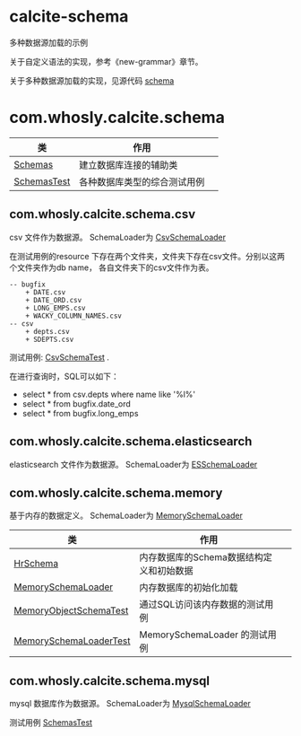 # calcite-schema
多种数据源加载的示例

关于自定义语法的实现，参考《new-grammar》章节。

关于多种数据源加载的实现，见源代码 [schema](src/main/java/com/whosly/calcite/schema/ISchemaLoader.java)

# com.whosly.calcite.schema

| 类                                                                       | 作用             |   |
|-------------------------------------------------------------------------|----------------|---|
| [Schemas](src/main/java/com/whosly/calcite/schema/Schemas.java)         | 建立数据库连接的辅助类    |   |
| [SchemasTest](src/test/java/com/whosly/calcite/schema/SchemasTest.java) | 各种数据库类型的综合测试用例 |   |

## com.whosly.calcite.schema.csv
csv 文件作为数据源。 SchemaLoader为 [CsvSchemaLoader](src/main/java/com/whosly/calcite/schema/csv/CsvSchemaLoader.java)

在测试用例的resource 下存在两个文件夹，文件夹下存在csv文件。分别以这两个文件夹作为db name， 各自文件夹下的csv文件作为表。

```
-- bugfix
    + DATE.csv
    + DATE_ORD.csv
    + LONG_EMPS.csv
    + WACKY_COLUMN_NAMES.csv
-- csv
    + depts.csv
    + SDEPTS.csv
```

测试用例: [CsvSchemaTest](src/test/java/com/whosly/calcite/schema/csv/CsvSchemaTest.java) . 

在进行查询时，SQL可以如下：
* select * from csv.depts where name like '%l%'
* select * from bugfix.date_ord
* select * from bugfix.long_emps

## com.whosly.calcite.schema.elasticsearch
elasticsearch 文件作为数据源。 SchemaLoader为 [ESSchemaLoader](src/main/java/com/whosly/calcite/schema/elasticsearch/ESSchemaLoader.java)

## com.whosly.calcite.schema.memory
基于内存的数据定义。 SchemaLoader为 [MemorySchemaLoader](src/main/java/com/whosly/calcite/schema/memory/MemorySchemaLoader.java)

| 类                                                                                                    | 作用                       |   |
|------------------------------------------------------------------------------------------------------|--------------------------|---|
| [HrSchema](src/main/java/com/whosly/calcite/schema/memory/HrSchema.java)                             | 内存数据库的Schema数据结构定义和初始数据  |   |
| [MemorySchemaLoader](src/main/java/com/whosly/calcite/schema/memory/MemorySchemaLoader.java)         | 内存数据库的初始化加载              |   |
| [MemoryObjectSchemaTest](src/test/java/com/whosly/calcite/schema/memory/MemoryObjectSchemaTest.java) | 通过SQL访问该内存数据的测试用例        |   |
| [MemorySchemaLoaderTest](src/test/java/com/whosly/calcite/schema/memory/MemorySchemaLoaderTest.java) | MemorySchemaLoader 的测试用例 |   |

## com.whosly.calcite.schema.mysql
mysql 数据库作为数据源。 SchemaLoader为 [MysqlSchemaLoader](src/main/java/com/whosly/calcite/schema/mysql/MysqlSchemaLoader.java)

测试用例 [SchemasTest](src/test/java/com/whosly/calcite/schema/SchemasTest.java#testMysqlLoadSchema)

